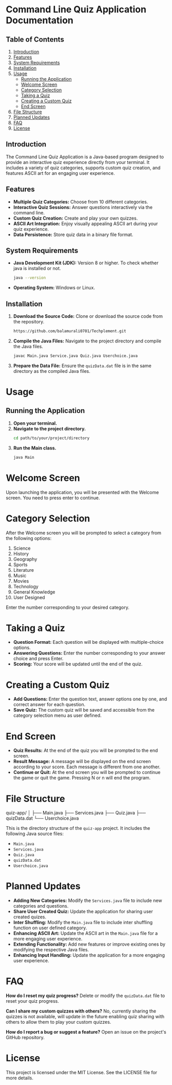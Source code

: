 # Command Line Quiz Application Documentation

## Table of Contents
1. [Introduction](#introduction)
2. [Features](#features)
3. [System Requirements](#system-requirements)
4. [Installation](#installation)
5. [Usage](#usage)
   - [Running the Application](#running-the-application)
   - [Welcome Screen](#welcome-screen)
   - [Category Selection](#category-selection)
   - [Taking a Quiz](#taking-a-quiz)
   - [Creating a Custom Quiz](#creating-a-custom-quiz)
   - [End Screen](#end-screen)
6. [File Structure](#file-structure)
7. [Planned Updates](#planned-updates)
8. [FAQ](#faq)
9. [License](#license)

## Introduction
The Command Line Quiz Application is a Java-based program designed to provide an interactive quiz experience directly from your terminal. It includes a variety of quiz categories, supports custom quiz creation, and features ASCII art for an engaging user experience.

## Features
- **Multiple Quiz Categories:** Choose from 10 different categories.
- **Interactive Quiz Sessions:** Answer questions interactively via the command line.
- **Custom Quiz Creation:** Create and play your own quizzes.
- **ASCII Art Integration:** Enjoy visually appealing ASCII art during your quiz experience.
- **Data Persistence:** Store quiz data in a binary file format.

## System Requirements
- **Java Development Kit (JDK):** Version 8 or higher. To check whether java is installed or not.
  ```sh
  java --version
- **Operating System:** Windows or Linux.

## Installation
1. **Download the Source Code:** Clone or download the source code from the repository.
   ```sh
   https://github.com/balamurali0701/Techplement.git
2. **Compile the Java Files:** Navigate to the project directory and compile the Java files.
   ```sh
   javac Main.java Service.java Quiz.java Userchoice.java
3. **Prepare the Data File:** Ensure the `quizData.dat` file is in the same directory as the compiled Java files.

# Usage

## Running the Application

1. **Open your terminal.**
2. **Navigate to the project directory.**
   ```sh
   cd path/to/your/project/directory
3. **Run the Main class.**
   ```sh
   java Main

# Welcome Screen

Upon launching the application, you will be presented with the Welcome screen. You need to press enter to continue.

# Category Selection

After the Welcome screen you will be prompted to select a category from the following options:

1. Science
2. History
3. Geography
4. Sports
5. Literature
6. Music
7. Movies
8. Technology
9. General Knowledge
10. User Designed

Enter the number corresponding to your desired category.

# Taking a Quiz

- **Question Format:** Each question will be displayed with multiple-choice options.
- **Answering Questions:** Enter the number corresponding to your answer choice and press Enter.
- **Scoring:** Your score will be updated until the end of the quiz.

# Creating a Custom Quiz

- **Add Questions:** Enter the question text, answer options one by one, and correct answer for each question.
- **Save Quiz:** The custom quiz will be saved and accessible from the category selection menu as user defined.

# End Screen

- **Quiz Results:** At the end of the quiz you will be prompted to the end screen.
- **Result Message:** A message will be displayed on the end screen according to your score. Each message is different from one another.
- **Continue or Quit:** At the end screen you will be prompted to continue the game or quit the game. Pressing N or n will end the program.

# File Structure

quiz-app/
│
├── Main.java
├── Services.java
├── Quiz.java
├── quizData.dat
└── Userchoice.java

This is the directory structure of the `quiz-app` project. It includes the following Java source files:
- `Main.java`
- `Services.java`
- `Quiz.java`
- `quizData.dat`
- `Userchoice.java`

# Planned Updates

- **Adding New Categories:** Modify the `Services.java` file to include new categories and questions.
- **Share User Created Quiz:** Update the application for sharing user created quizes.
- **Inter Shuffling:** Modify the `Main.java` file to include inter shuffling function on user defined category.
- **Enhancing ASCII Art:** Update the ASCII art in the `Main.java` file for a more engaging user experience.
- **Extending Functionality:** Add new features or improve existing ones by modifying the respective Java files.
- **Enhancing Input Handling:** Update the application for a more engaging user experience.

# FAQ

**How do I reset my quiz progress?**
Delete or modify the `quizData.dat` file to reset your quiz progress.

**Can I share my custom quizzes with others?**
No, currently sharing the quizzes is not available, will update in the future enabling quiz sharing with others to allow them to play your custom quizzes.

**How do I report a bug or suggest a feature?**
Open an issue on the project's GitHub repository.

# License

This project is licensed under the MIT License. See the LICENSE file for more details.
